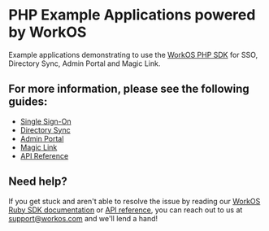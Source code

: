 # PHP Example Applications powered by WorkOS

Example applications demonstrating to use the [WorkOS PHP SDK](https://github.com/workos-inc/workos-PHP) for SSO, Directory Sync, Admin Portal and Magic Link.

## For more information, please see the following guides:

- [Single Sign-On](https://workos.com/docs/sso/guide)
- [Directory Sync](https://workos.com/docs/directory-sync/guide)
- [Admin Portal](https://workos.com/docs/admin-portal/guide)
- [Magic Link](https://workos.com/docs/magic-link/guide)
- [API Reference](https://workos.com/docs/reference)

## Need help?

If you get stuck and aren't able to resolve the issue by reading our [WorkOS Ruby SDK documentation](https://workos.com/docs/reference/client-libraries?sdk=php) or [API reference](https://workos.com/docs/reference), you can reach out to us at support@workos.com and we'll lend a hand!
